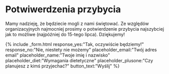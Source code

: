 <h1>Potwiwerdzenia przybycia</h1>
<div class="inv__RSVP__text">
    <p>Mamy nadzieję, że będziecie mogli z nami świętować. Ze względów organizacyjnych najmocniej prosimy o potwierdzenie przybycia najszybciej jak to możliwe (najpóźniej do 15-tego lipca). Dziękujemy!</p>
</div>

{% include _form.html 
    response_yes:"Tak, oczywiście będziemy!"
    response_no:"Nie, niestety nie możemy"
    placeholder_email:"Twój adres email"
    placeholder_name:"Twoje imię i nazwisko"
    placeholder_diet:"Wymagania dietetyczne"
    placeholder_plusone:"Czy planujesz z kimś przyjechać?"
    button_text:"Wyślij" 
%}
